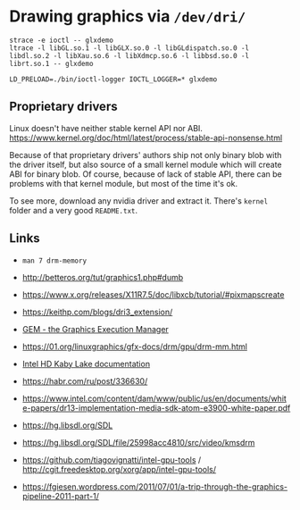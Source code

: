 # Drawing graphics via `/dev/dri/`

```
strace -e ioctl -- glxdemo
ltrace -l libGL.so.1 -l libGLX.so.0 -l libGLdispatch.so.0 -l libdl.so.2 -l libXau.so.6 -l libXdmcp.so.6 -l libbsd.so.0 -l librt.so.1 -- glxdemo

LD_PRELOAD=./bin/ioctl-logger IOCTL_LOGGER=* glxdemo
```


## Proprietary drivers

Linux doesn't have neither stable kernel API nor ABI. https://www.kernel.org/doc/html/latest/process/stable-api-nonsense.html

Because of that proprietary drivers' authors ship not only binary blob with the driver itself, but also source of a small kernel module which will create ABI for binary blob. Of course, because of lack of stable API, there can be problems with that kernel module, but most of the time it's ok.

To see more, download any nvidia driver and extract it. There's `kernel` folder and a very good `README.txt`.

## Links
- `man 7 drm-memory`
- http://betteros.org/tut/graphics1.php#dumb
- https://www.x.org/releases/X11R7.5/doc/libxcb/tutorial/#pixmapscreate
- https://keithp.com/blogs/dri3_extension/
- [GEM - the Graphics Execution Manager](https://lwn.net/Articles/283798/)
- https://01.org/linuxgraphics/gfx-docs/drm/gpu/drm-mm.html
- [Intel HD Kaby Lake documentation](https://01.org/linuxgraphics/hardware-specification-prms/2016-intelr-processors-based-kaby-lake-platform)
- https://habr.com/ru/post/336630/
- https://www.intel.com/content/dam/www/public/us/en/documents/white-papers/dr13-implementation-media-sdk-atom-e3900-white-paper.pdf

- https://hg.libsdl.org/SDL
- https://hg.libsdl.org/SDL/file/25998acc4810/src/video/kmsdrm

- https://github.com/tiagovignatti/intel-gpu-tools / http://cgit.freedesktop.org/xorg/app/intel-gpu-tools/
- https://fgiesen.wordpress.com/2011/07/01/a-trip-through-the-graphics-pipeline-2011-part-1/
